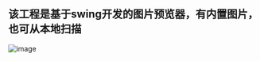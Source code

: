 ## 该工程是基于swing开发的图片预览器，有内置图片，也可从本地扫描
![image](https://user-images.githubusercontent.com/29190074/144575209-263d3f03-7e5f-4eb3-a550-6f7cd216ae26.png)

